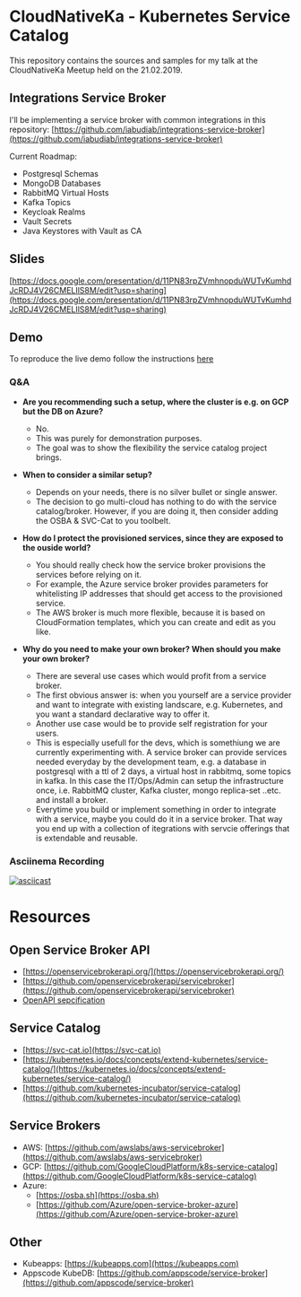 # CloudNativeKa - Kubernetes Service Catalog

This repository contains the sources and samples for my talk at the CloudNativeKa Meetup held on the 21.02.2019.


## Integrations Service Broker

I'll be implementing a service broker with common integrations in this repository: [https://github.com/iabudiab/integrations-service-broker](https://github.com/iabudiab/integrations-service-broker)

Current Roadmap:

- Postgresql Schemas
- MongoDB Databases
- RabbitMQ Virtual Hosts
- Kafka Topics
- Keycloak Realms
- Vault Secrets
- Java Keystores with Vault as CA

## Slides

[https://docs.google.com/presentation/d/11PN83rpZVmhnopduWUTvKumhdJcRDJ4V26CMELIlS8M/edit?usp=sharing](https://docs.google.com/presentation/d/11PN83rpZVmhnopduWUTvKumhdJcRDJ4V26CMELIlS8M/edit?usp=sharing)

## Demo

To reproduce the live demo follow the instructions [here](./demo/demo.md)

### Q&A

- **Are you recommending such a setup, where the cluster is e.g. on GCP but the DB on Azure?**
	- No.
	- This was purely for demonstration purposes.
	- The goal was to show the flexibility the service catalog project brings.

- **When to consider a similar setup?**
	- Depends on your needs, there is no silver bullet or single answer.
	- The decision to go multi-cloud has nothing to do with the service catalog/broker. However, if you are doing it, then consider adding the OSBA & SVC-Cat to you toolbelt.

- **How do I protect the provisioned services, since they are exposed to the ouside world?**
	- You should really check how the service broker provisions the services before relying on it.
	- For example, the Azure service broker provides parameters for whitelisting IP addresses that should get access to the provisioned service.
	- The AWS broker is much more flexible, because it is based on CloudFormation templates, which you can create and edit as you like.

- **Why do you need to make your own broker? When should you make your own broker?**
	- There are several use cases which would profit from a service broker.
	- The first obvious answer is: when you yourself are a service provider and want to integrate with existing landscare, e.g. Kubernetes, and you want a standard declarative way to offer it.
	- Another use case would be to provide self registration for your users.
	- This is especially usefull for the devs, which is somethiung we are currently experimenting with. A service broker can provide services needed everyday by the development team, e.g. a database in postgresql with a ttl of 2 days, a virtual host in rabbitmq, some topics in kafka. In this case the IT/Ops/Admin can setup the infrastructure once, i.e. RabbitMQ cluster, Kafka cluster, mongo replica-set ..etc. and install a broker.
	- Everytime you build or implement something in order to integrate with a service, maybe you could do it in a service broker. That way you end up with a collection of itegrations with servcie offerings that is extendable and reusable.

### Asciinema Recording

[![asciicast](https://asciinema.org/a/229567.svg)](https://asciinema.org/a/229567)

# Resources

## Open Service Broker API

- [https://openservicebrokerapi.org/](https://openservicebrokerapi.org/)
- [https://github.com/openservicebrokerapi/servicebroker](https://github.com/openservicebrokerapi/servicebroker)
- [OpenAPI sepcification](http://petstore.swagger.io/?url=https://raw.githubusercontent.com/openservicebrokerapi/servicebroker/master/openapi.yaml)

## Service Catalog

- [https://svc-cat.io](https://svc-cat.io)
- [https://kubernetes.io/docs/concepts/extend-kubernetes/service-catalog/](https://kubernetes.io/docs/concepts/extend-kubernetes/service-catalog/)
- [https://github.com/kubernetes-incubator/service-catalog](https://github.com/kubernetes-incubator/service-catalog)

## Service Brokers

- AWS: [https://github.com/awslabs/aws-servicebroker](https://github.com/awslabs/aws-servicebroker)
- GCP: [https://github.com/GoogleCloudPlatform/k8s-service-catalog](https://github.com/GoogleCloudPlatform/k8s-service-catalog)
- Azure:
	- [https://osba.sh](https://osba.sh)
	- [https://github.com/Azure/open-service-broker-azure](https://github.com/Azure/open-service-broker-azure)

## Other

- Kubeapps: [https://kubeapps.com](https://kubeapps.com)
- Appscode KubeDB: [https://github.com/appscode/service-broker](https://github.com/appscode/service-broker)

